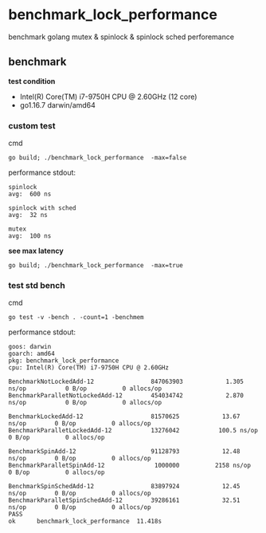 # benchmark_lock_performance

benchmark golang mutex & spinlock & spinlock sched perforemance 

## benchmark

**test condition**

* Intel(R) Core(TM) i7-9750H CPU @ 2.60GHz (12 core)
* go1.16.7 darwin/amd64 

### custom test

cmd

```
go build; ./benchmark_lock_performance  -max=false
```

performance stdout:

```
spinlock
avg:  600 ns

spinlock with sched
avg:  32 ns

mutex
avg:  100 ns
```

**see max latency**

```
go build; ./benchmark_lock_performance  -max=true
```

### test std bench

cmd

```
go test -v -bench . -count=1 -benchmem
```

performance stdout:

```
goos: darwin
goarch: amd64
pkg: benchmark_lock_performance
cpu: Intel(R) Core(TM) i7-9750H CPU @ 2.60GHz

BenchmarkNotLockedAdd-12            	847063903	         1.305 ns/op	       0 B/op	       0 allocs/op
BenchmarkParalletNotLockedAdd-12    	454034742	         2.870 ns/op	       0 B/op	       0 allocs/op

BenchmarkLockedAdd-12               	81570625	        13.67 ns/op	       0 B/op	       0 allocs/op
BenchmarkParalletLockedAdd-12       	13276042	       100.5 ns/op	       0 B/op	       0 allocs/op

BenchmarkSpinAdd-12                 	91128793	        12.48 ns/op	       0 B/op	       0 allocs/op
BenchmarkParalletSpinAdd-12         	 1000000	      2158 ns/op	       0 B/op	       0 allocs/op

BenchmarkSpinSchedAdd-12            	83897924	        12.45 ns/op	       0 B/op	       0 allocs/op
BenchmarkParalletSpinSchedAdd-12    	39286161	        32.51 ns/op	       0 B/op	       0 allocs/op
PASS
ok  	benchmark_lock_performance	11.418s
```